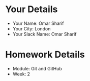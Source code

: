 <!--

The title for your pull request should be made in this format

CITY CLASS_NO - FIRST_NAME LAST_NAME - MODULE - WEEK_NO

For example,

London Class 7 - Chris Owen - HTMl/CSS - Week 1

-->

# Your Details

- Your Name: Omar Sharif
- Your City: London
- Your Slack Name: Omar Sharif

# Homework Details

- Module: Git and GitHub
- Week: 2
